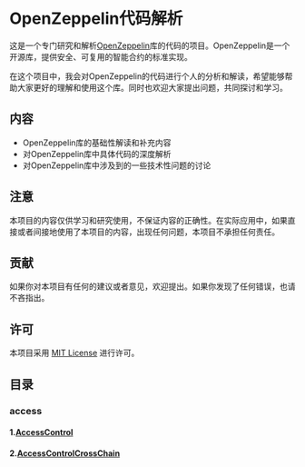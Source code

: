 # OpenZeppelin代码解析

这是一个专门研究和解析[OpenZeppelin](https://github.com/OpenZeppelin/openzeppelin-contracts)库的代码的项目。OpenZeppelin是一个开源库，提供安全、可复用的智能合约的标准实现。

在这个项目中，我会对OpenZeppelin的代码进行个人的分析和解读，希望能够帮助大家更好的理解和使用这个库。同时也欢迎大家提出问题，共同探讨和学习。

## 内容

- OpenZeppelin库的基础性解读和补充内容
- 对OpenZeppelin库中具体代码的深度解析
- 对OpenZeppelin库中涉及到的一些技术性问题的讨论

## 注意

本项目的内容仅供学习和研究使用，不保证内容的正确性。在实际应用中，如果直接或者间接地使用了本项目的内容，出现任何问题，本项目不承担任何责任。

## 贡献

如果你对本项目有任何的建议或者意见，欢迎提出。如果你发现了任何错误，也请不吝指出。

## 许可

本项目采用 [MIT License](https://mit-license.org/) 进行许可。

## 目录
### access
#### 1.[AccessControl](./openzeppelin/access/AccessControl.md)
#### 2.[AccessControlCrossChain](./openzeppelin/access/AccessControlCrossChain.md)